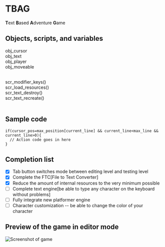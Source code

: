 # TBAG
<b>T</b>ext <b>B</b>ased <b>A</b>dventure <b>G</b>ame <br>

## Objects, scripts, and variables
obj_cursor <br>
obj_text <br>
obj_player <br>
obj_moveable <br><br>

scr_modifier_keys() <br>
scr_load_resources() <br>
scr_text_destroy() <br>
scr_text_recreate() <br><br>

## Sample code
```gml
if(cursor_pos=max_position[current_line] && current_line<max_line && current_line>0){
  // Action code goes in here
}
```

## Completion list
- [x] Tab button switches mode between editing level and testing level
- [x] Complete the FTC[File to Text Converter]
- [x] Reduce the amount of internal resources to the very minimum possible
- [ ] Complete text engine[be able to type any character on the keyboard without problems]
- [ ] Fully integrate new platformer engine
- [ ] Character customization -- be able to change the color of your character

## Preview of the game in editor mode
![Screenshot of game](https://github.com/UncookedChickens/uncookedchickens.github.io/blob/master/img/TBAG_splash.png?raw=true)
